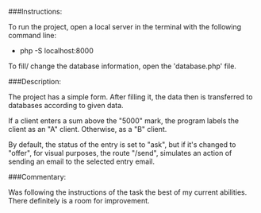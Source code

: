###Instructions:

To run the project, open a local server in the terminal with the following command line: 
* php -S localhost:8000

To fill/ change the database information, open the 'database.php' file.
 
###Description:

The project has a simple form. After filling it, the data then is transferred to databases according to given data. 

If a client enters a sum above the "5000" mark, the program labels the client as an "A" client. Otherwise, as a "B" client.

By default, the status of the entry is set to "ask", but if it's changed to "offer", for visual purposes, the route "/send", 
simulates an action of sending an email to the selected entry email.

###Commentary:

Was following the instructions of the task the best of my current abilities. There definitely is a room for improvement.
